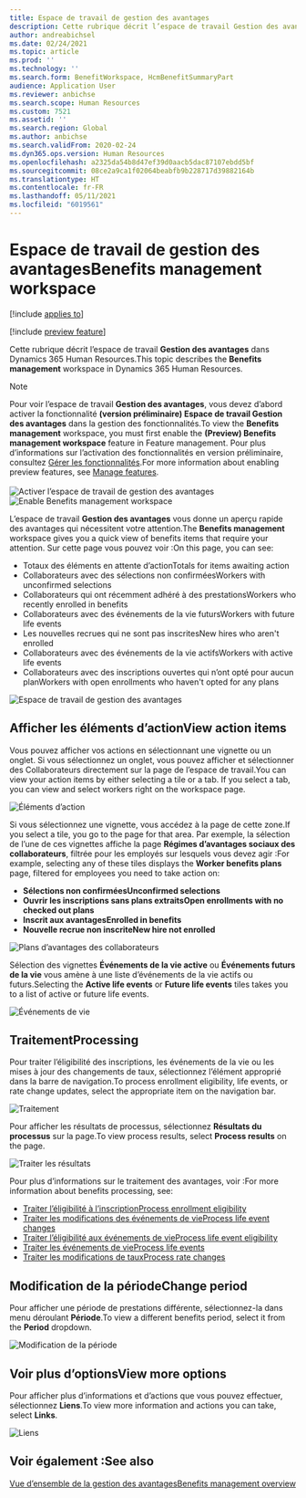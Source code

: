 ```yaml
---
title: Espace de travail de gestion des avantages
description: Cette rubrique décrit l’espace de travail Gestion des avantages dans Dynamics 365 Human Resources.
author: andreabichsel
ms.date: 02/24/2021
ms.topic: article
ms.prod: ''
ms.technology: ''
ms.search.form: BenefitWorkspace, HcmBenefitSummaryPart
audience: Application User
ms.reviewer: anbichse
ms.search.scope: Human Resources
ms.custom: 7521
ms.assetid: ''
ms.search.region: Global
ms.author: anbichse
ms.search.validFrom: 2020-02-24
ms.dyn365.ops.version: Human Resources
ms.openlocfilehash: a2325da54b8d47ef39d0aacb5dac87107ebdd5bf
ms.sourcegitcommit: 08ce2a9ca1f02064beabfb9b228717d39882164b
ms.translationtype: HT
ms.contentlocale: fr-FR
ms.lasthandoff: 05/11/2021
ms.locfileid: "6019561"
---
```

# <a name="benefits-management-workspace"></a><span data-ttu-id="f328e-103">Espace de travail de gestion des avantages</span><span class="sxs-lookup"><span data-stu-id="f328e-103">Benefits management workspace</span></span>

[!include [applies to](../includes/applies-to-hr.md)]

[!include [preview feature](./includes/preview-feature.md)]

<span data-ttu-id="f328e-104">Cette rubrique décrit l’espace de travail **Gestion des avantages** dans Dynamics 365 Human Resources.</span><span class="sxs-lookup"><span data-stu-id="f328e-104">This topic describes the **Benefits management** workspace in Dynamics 365 Human Resources.</span></span>

> [!NOTE]
> <span data-ttu-id="f328e-105">Pour voir l’espace de travail **Gestion des avantages**, vous devez d’abord activer la fonctionnalité **(version préliminaire) Espace de travail Gestion des avantages** dans la gestion des fonctionnalités.</span><span class="sxs-lookup"><span data-stu-id="f328e-105">To view the **Benefits management** workspace, you must first enable the **(Preview) Benefits management workspace** feature in Feature management.</span></span> <span data-ttu-id="f328e-106">Pour plus d’informations sur l’activation des fonctionnalités en version préliminaire, consultez [Gérer les fonctionnalités](../hr-admin-manage-features.md).</span><span class="sxs-lookup"><span data-stu-id="f328e-106">For more information about enabling preview features, see [Manage features](../hr-admin-manage-features.md).</span></span><br><br><span data-ttu-id="f328e-107">![Activer l’espace de travail de gestion des avantages](./media/hr-benefits-management-workspace-enable.png)</span><span class="sxs-lookup"><span data-stu-id="f328e-107">![Enable Benefits management workspace](./media/hr-benefits-management-workspace-enable.png)</span></span>

<span data-ttu-id="f328e-108">L’espace de travail **Gestion des avantages** vous donne un aperçu rapide des avantages qui nécessitent votre attention.</span><span class="sxs-lookup"><span data-stu-id="f328e-108">The **Benefits management** workspace gives you a quick view of benefits items that require your attention.</span></span> <span data-ttu-id="f328e-109">Sur cette page vous pouvez voir :</span><span class="sxs-lookup"><span data-stu-id="f328e-109">On this page, you can see:</span></span>

- <span data-ttu-id="f328e-110">Totaux des éléments en attente d’action</span><span class="sxs-lookup"><span data-stu-id="f328e-110">Totals for items awaiting action</span></span>
- <span data-ttu-id="f328e-111">Collaborateurs avec des sélections non confirmées</span><span class="sxs-lookup"><span data-stu-id="f328e-111">Workers with unconfirmed selections</span></span>
- <span data-ttu-id="f328e-112">Collaborateurs qui ont récemment adhéré à des prestations</span><span class="sxs-lookup"><span data-stu-id="f328e-112">Workers who recently enrolled in benefits</span></span>
- <span data-ttu-id="f328e-113">Collaborateurs avec des événements de la vie futurs</span><span class="sxs-lookup"><span data-stu-id="f328e-113">Workers with future life events</span></span>
- <span data-ttu-id="f328e-114">Les nouvelles recrues qui ne sont pas inscrites</span><span class="sxs-lookup"><span data-stu-id="f328e-114">New hires who aren't enrolled</span></span>
- <span data-ttu-id="f328e-115">Collaborateurs avec des événements de la vie actifs</span><span class="sxs-lookup"><span data-stu-id="f328e-115">Workers with active life events</span></span>
- <span data-ttu-id="f328e-116">Collaborateurs avec des inscriptions ouvertes qui n’ont opté pour aucun plan</span><span class="sxs-lookup"><span data-stu-id="f328e-116">Workers with open enrollments who haven't opted for any plans</span></span>

![Espace de travail de gestion des avantages](./media/hr-benefits-management-workspace.png)

## <a name="view-action-items"></a><span data-ttu-id="f328e-118">Afficher les éléments d’action</span><span class="sxs-lookup"><span data-stu-id="f328e-118">View action items</span></span>

<span data-ttu-id="f328e-119">Vous pouvez afficher vos actions en sélectionnant une vignette ou un onglet. Si vous sélectionnez un onglet, vous pouvez afficher et sélectionner des Collaborateurs directement sur la page de l’espace de travail.</span><span class="sxs-lookup"><span data-stu-id="f328e-119">You can view your action items by either selecting a tile or a tab. If you select a tab, you can view and select workers right on the workspace page.</span></span>

![Éléments d’action](./media/hr-benefits-management-workspace-action-items.png)

<span data-ttu-id="f328e-121">Si vous sélectionnez une vignette, vous accédez à la page de cette zone.</span><span class="sxs-lookup"><span data-stu-id="f328e-121">If you select a tile, you go to the page for that area.</span></span> <span data-ttu-id="f328e-122">Par exemple, la sélection de l’une de ces vignettes affiche la page **Régimes d’avantages sociaux des collaborateurs**, filtrée pour les employés sur lesquels vous devez agir :</span><span class="sxs-lookup"><span data-stu-id="f328e-122">For example, selecting any of these tiles displays the **Worker benefits plans** page, filtered for employees you need to take action on:</span></span>

- <span data-ttu-id="f328e-123">**Sélections non confirmées**</span><span class="sxs-lookup"><span data-stu-id="f328e-123">**Unconfirmed selections**</span></span>
- <span data-ttu-id="f328e-124">**Ouvrir les inscriptions sans plans extraits**</span><span class="sxs-lookup"><span data-stu-id="f328e-124">**Open enrollments with no checked out plans**</span></span>
- <span data-ttu-id="f328e-125">**Inscrit aux avantages**</span><span class="sxs-lookup"><span data-stu-id="f328e-125">**Enrolled in benefits**</span></span>
- <span data-ttu-id="f328e-126">**Nouvelle recrue non inscrite**</span><span class="sxs-lookup"><span data-stu-id="f328e-126">**New hire not enrolled**</span></span>

![Plans d’avantages des collaborateurs](./media/hr-benefits-management-workspace-plans.png)

<span data-ttu-id="f328e-128">Sélection des vignettes **Événements de la vie active** ou **Événements futurs de la vie** vous amène à une liste d’événements de la vie actifs ou futurs.</span><span class="sxs-lookup"><span data-stu-id="f328e-128">Selecting the **Active life events** or **Future life events** tiles takes you to a list of active or future life events.</span></span>

![Événements de vie](./media/hr-benefits-management-workspace-life-events.png)

## <a name="processing"></a><span data-ttu-id="f328e-130">Traitement</span><span class="sxs-lookup"><span data-stu-id="f328e-130">Processing</span></span>

<span data-ttu-id="f328e-131">Pour traiter l’éligibilité des inscriptions, les événements de la vie ou les mises à jour des changements de taux, sélectionnez l’élément approprié dans la barre de navigation.</span><span class="sxs-lookup"><span data-stu-id="f328e-131">To process enrollment eligibility, life events, or rate change updates, select the appropriate item on the navigation bar.</span></span>

![Traitement](./media/hr-benefits-management-workspace-processing.png)

<span data-ttu-id="f328e-133">Pour afficher les résultats de processus, sélectionnez **Résultats du processus** sur la page.</span><span class="sxs-lookup"><span data-stu-id="f328e-133">To view process results, select **Process results** on the page.</span></span>

![Traiter les résultats](./media/hr-benefits-management-workspace-process-results.png)

<span data-ttu-id="f328e-135">Pour plus d’informations sur le traitement des avantages, voir :</span><span class="sxs-lookup"><span data-stu-id="f328e-135">For more information about benefits processing, see:</span></span>

- [<span data-ttu-id="f328e-136">Traiter l’éligibilité à l’inscription</span><span class="sxs-lookup"><span data-stu-id="f328e-136">Process enrollment eligibility</span></span>](hr-benefits-process-enrollment-eligibility.md)
- [<span data-ttu-id="f328e-137">Traiter les modifications des événements de vie</span><span class="sxs-lookup"><span data-stu-id="f328e-137">Process life event changes</span></span>](hr-benefits-process-life-event-changes.md)
- [<span data-ttu-id="f328e-138">Traiter l’éligibilité aux événements de vie</span><span class="sxs-lookup"><span data-stu-id="f328e-138">Process life event eligibility</span></span>](hr-benefits-process-life-event-eligibility.md)
- [<span data-ttu-id="f328e-139">Traiter les événements de vie</span><span class="sxs-lookup"><span data-stu-id="f328e-139">Process life events</span></span>](hr-benefits-process-life-events.md)
- [<span data-ttu-id="f328e-140">Traiter les modifications de taux</span><span class="sxs-lookup"><span data-stu-id="f328e-140">Process rate changes</span></span>](hr-benefits-process-rate-changes.md)

## <a name="change-period"></a><span data-ttu-id="f328e-141">Modification de la période</span><span class="sxs-lookup"><span data-stu-id="f328e-141">Change period</span></span>

<span data-ttu-id="f328e-142">Pour afficher une période de prestations différente, sélectionnez-la dans menu déroulant **Période**.</span><span class="sxs-lookup"><span data-stu-id="f328e-142">To view a different benefits period, select it from the **Period** dropdown.</span></span>

![Modification de la période](./media/hr-benefits-management-workspace-period.png)

## <a name="view-more-options"></a><span data-ttu-id="f328e-144">Voir plus d’options</span><span class="sxs-lookup"><span data-stu-id="f328e-144">View more options</span></span>

<span data-ttu-id="f328e-145">Pour afficher plus d’informations et d’actions que vous pouvez effectuer, sélectionnez **Liens**.</span><span class="sxs-lookup"><span data-stu-id="f328e-145">To view more information and actions you can take, select **Links**.</span></span>

![Liens](./media/hr-benefits-management-workspace-links.png)

## <a name="see-also"></a><span data-ttu-id="f328e-147">Voir également :</span><span class="sxs-lookup"><span data-stu-id="f328e-147">See also</span></span>

[<span data-ttu-id="f328e-148">Vue d’ensemble de la gestion des avantages</span><span class="sxs-lookup"><span data-stu-id="f328e-148">Benefits management overview</span></span>](hr-benefits-management-overview.md)